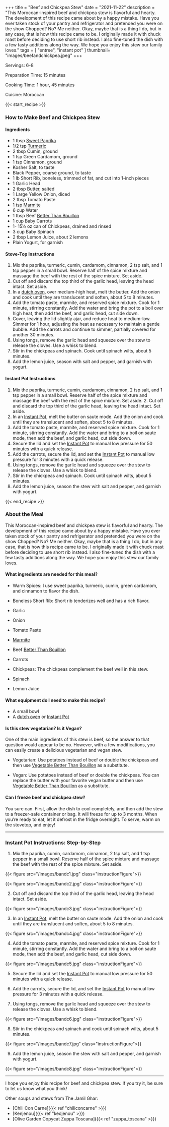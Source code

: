 +++
title = "Beef and Chickpea Stew"
date = "2021-11-22"
description = "This Moroccan-inspired beef and chickpea stew is flavorful and hearty. The development of this recipe came about by a happy mistake. Have you ever taken stock of your pantry and refrigerator and pretended you were on the show Chopped? No? Me neither. Okay, maybe that is a thing I do, but in any case, that is how this recipe came to be. I originally made it with chuck roast before deciding to use short rib instead. I also fine-tuned the dish with a few tasty additions along the way. We hope you enjoy this stew our family loves."
tags = [
    "entree",
    "instant pot"
]
thumbnail= "images/beefandchickpea.jpeg"
+++

Servings: 6-8 <!--more-->

Preparation Time: 15 minutes 

Cooking Time: 1 hour, 45 minutes 

Cuisine: Moroccan 

{{< start_recipe >}}

### How to Make Beef and Chickpea Stew 

#### Ingredients  

* 1 tbsp [Sweet Paprika](https://amzn.to/30GYLeZ)
* 1/2 tsp [Turmeric](https://amzn.to/3kXm5Qg)
* 2 tbsp Cumin, ground
* 1 tsp Green Cardamom, ground
* 1 tsp Cinnamon, ground
* Kosher Salt, to taste 
* Black Pepper, coarse ground, to taste
* 1 lb Short Rib, boneless, trimmed of fat, and cut into 1-inch pieces 
* 1 Garlic Head 
* 2 tbsp Butter, salted
* 1 Large Yellow Onion, diced 
* 2 tbsp Tomato Paste
* 1 tsp [Marmite](https://amzn.to/3cjVzes)
* 6 cup Water
* 1 tbsp Beef [Better Than Bouillon](https://amzn.to/3HERalr) 
* 1 cup Baby Carrots
* 1- 15½ oz can of Chickpeas, drained and rinsed
* 3 cup Baby Spinach
* 2 tbsp Lemon Juice, about 2 lemons 
* Plain Yogurt, for garnish
  
#### Stove-Top Instructions 

1. Mix the paprika, turmeric, cumin, cardamom, cinnamon, 2 tsp salt, and 1 tsp pepper in a small bowl. Reserve half of the spice mixture and massage the beef with the rest of the spice mixture. Set aside. 
2. Cut off and discard the top third of the garlic head, leaving the head intact. Set aside. 
3. In a [dutch oven](https://amzn.to/3DIlKbp), over medium-high heat, melt the butter. Add the onion and cook until they are translucent and soften, about 5 to 8 minutes. 
4. Add the tomato paste, marmite, and reserved spice mixture. Cook for 1 minute, stirring constantly. Add the water and bring the pot to a boil over high heat, then add the beef, and garlic head, cut side down. 
5. Cover, leaving the lid slightly ajar, and reduce heat to medium-low. Simmer for 1 hour, adjusting the heat as necessary to maintain a gentle bubble. Add the carrots and continue to simmer, partially covered for another 30 minutes. 
6. Using tongs, remove the garlic head and squeeze over the stew to release the cloves. Use a whisk to blend. 
7. Stir in the chickpeas and spinach. Cook until spinach wilts, about 5 minutes. 
8. Add the lemon juice, season with salt and pepper, and garnish with yogurt. 

#### Instant Pot Instructions 

1. Mix the paprika, turmeric, cumin, cardamom, cinnamon, 2 tsp salt, and 1 tsp pepper in a small bowl. Reserve half of the spice mixture and massage the beef with the rest of the spice mixture. Set aside.  2. Cut off and discard the top third of the garlic head, leaving the head intact. Set aside. 
2. In an [Instant Pot](https://amzn.to/3rRWIjZ), melt the butter on saute mode. Add the onion and cook until they are translucent and soften, about 5 to 8 minutes. 
3. Add the tomato paste, marmite, and reserved spice mixture. Cook for 1 minute, stirring constantly. Add the water and bring to a boil on saute mode, then add the beef, and garlic head, cut side down. 
4. Secure the lid and set the [Instant Pot](https://amzn.to/3rRWIjZ) to manual low pressure for 50 minutes with a quick release.  
5. Add the carrots, secure the lid, and set the [Instant Pot](https://amzn.to/3rRWIjZ) to manual low pressure for 3 minutes with a quick release. 
6. Using tongs, remove the garlic head and squeeze over the stew to release the cloves. Use a whisk to blend. 
7. Stir in the chickpeas and spinach. Cook until spinach wilts, about 5 minutes. 
8. Add the lemon juice, season the stew with salt and pepper, and garnish with yogurt. 

{{< end_recipe >}}

### About the Meal 

This Moroccan-inspired beef and chickpea stew is flavorful and hearty. The development of this recipe came about by a happy mistake. Have you ever taken stock of your pantry and refrigerator and pretended you were on the show Chopped? No? Me neither. Okay, maybe that is a thing I do, but in any case, that is how this recipe came to be. I originally made it with chuck roast before deciding to use short rib instead. I also fine-tuned the dish with a few tasty additions along the way. We hope you enjoy this stew our family loves.
 
#### What ingredients are needed for this meal?

* Warm Spices: I use sweet paprika, turmeric, cumin, green cardamom, and cinnamon to flavor the dish. 

* Boneless Short Rib: Short rib tenderizes well and has a rich flavor. 

* Garlic 

* Onion 

* Tomato Paste 

* [Marmite](https://amzn.to/3cjVzes) 

* Beef [Better Than Bouillon](https://amzn.to/3HERalr) 

* Carrots 

* Chickpeas: The chickpeas complement the beef well in this stew. 

* Spinach 

* Lemon Juice 

#### What equipment do I need to make this recipe?

* A small bowl 
* A [dutch oven](https://amzn.to/38xuVO8) or [Instant Pot](https://amzn.to/3rRWIjZ)

#### Is this stew vegetarian? Is it Vegan?

One of the main ingredients of this stew is beef, so the answer to that question would appear to be no. However, with a few modifications, you can easily create a delicious vegetarian and vegan stew. 

* Vegetarian: Use potatoes instead of beef or double the chickpeas and then use [Vegetable Better Than Bouillon](https://amzn.to/3nHa7vJ) as a substitute.

* Vegan: Use potatoes instead of beef or double the chickpeas. You can replace the butter with your favorite vegan butter and then use [Vegetable Better Than Bouillon](https://amzn.to/3nHa7vJ) as a substitute. 

#### Can I freeze beef and chickpea stew? 

You sure can. First, allow the dish to cool completely, and then add the stew to a freezer-safe container or bag. It will freeze for up to 3 months. When you’re ready to eat, let it defrost in the fridge overnight. To serve, warm on the stovetop, and enjoy! 

----

### Instant Pot Instructions: Step-by-Step 

1. Mix the paprika, cumin, cardamom, cinnamon, 2 tsp salt, and 1 tsp pepper in a small bowl. Reserve half of the spice mixture and massage the beef with the rest of the spice mixture. Set aside.

{{< figure src="/images/bandc1.jpg" class="instructionFigure">}}

{{< figure src="/images/bandc2.jpg" class="instructionFigure">}}

2. Cut off and discard the top third of the garlic head, leaving the head intact. Set aside. 

{{< figure src="/images/bandc3.jpg" class="instructionFigure">}}

3. In an [Instant Pot](https://amzn.to/3rRWIjZ), melt the butter on saute mode. Add the onion and cook until they are translucent and soften, about 5 to 8 minutes. 

{{< figure src="/images/bandc4.jpg" class="instructionFigure">}}

4. Add the tomato paste, marmite, and reserved spice mixture. Cook for 1 minute, stirring constantly. Add the water and bring to a boil on saute mode, then add the beef, and garlic head, cut side down.  

{{< figure src="/images/bandc5.jpg" class="instructionFigure">}}

5. Secure the lid and set the [Instant Pot](https://amzn.to/3rRWIjZ) to manual low pressure for 50 minutes with a quick release. 

6. Add the carrots, secure the lid, and set the [Instant Pot](https://amzn.to/3rRWIjZ) to manual low pressure for 3 minutes with a quick release. 

7. Using tongs, remove the garlic head and squeeze over the stew to release the cloves. Use a whisk to blend. 

{{< figure src="/images/bandc6.jpg" class="instructionFigure">}}

8. Stir in the chickpeas and spinach and cook until spinach wilts, about 5 minutes. 

{{< figure src="/images/bandc7.jpg" class="instructionFigure">}}

9. Add the lemon juice, season the stew with salt and pepper, and garnish with yogurt. 

{{< figure src="/images/bandc8.jpg" class="instructionFigure">}}

----

I hope you enjoy this recipe for beef and chickpea stew. If you try it, be sure to let us know what you think!

Other soups and stews from The Jamil Ghar:
* [Chili Con Carne]({{< ref "chiliconcarne" >}})
* [Kenjenou]({{< ref "kedjenou" >}})
* [Olive Garden Copycat Zuppa Toscana]({{< ref "zuppa_toscana" >}})  

